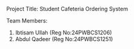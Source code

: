  Project Title:
Student Cafeteria Ordering System



Team Members:
1) Ibtisam Ullah (Reg No:24PWBCS1206)
2) Abdul Qadeer  (Reg No:24PWBCS1251)
